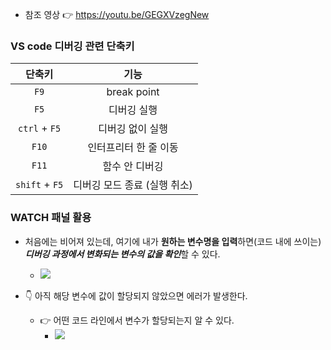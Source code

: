 
- 참조 영상 👉 https://youtu.be/GEGXVzegNew

### VS code 디버깅 관련 단축키
|     단축키     |             기능             |
|:--------------:|:----------------------------:|
|      `F9`      |         break point          |
|      `F5`      |         디버깅 실행          |
| `ctrl` + `F5`  |       디버깅 없이 실행       |
|     `F10`      |    인터프리터 한 줄 이동     |
|     `F11`      |        함수 안 디버깅        |
| `shift` + `F5` | 디버깅 모드 종료 (실행 취소) |


### WATCH 패널 활용
- 처음에는 비어져 있는데, 여기에 내가 **원하는 변수명을 입력**하면(코드 내에 쓰이는) ***디버깅 과정에서 변화되는 변수의 값을 확인***할 수 있다. 
	- ![](_others_/assets/debugging%20with%20vs%20code.png)

- 👇 아직 해당 변수에 값이 할당되지 않았으면 에러가 발생한다.
	- 👉 어떤 코드 라인에서 변수가 할당되는지 알 수 있다. 
		- ![](_others_/assets/debugging%20with%20vs%20code-1.png)
